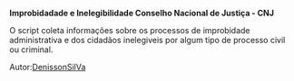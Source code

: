 **Improbidadade e Inelegibilidade Conselho Nacional de Justiça - CNJ**

O script coleta informações sobre os processos de improbidade administrativa e dos cidadãos inelegiveis por algum tipo de processo civil ou criminal.

Autor:[DenissonSilVa](www.denissonsilva.com)
